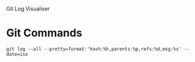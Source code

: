 Git Log Visualiser

# Git Commands

`git log --all --pretty=format:'hash:%h,parents:%p,refs:%d,msg:%s' --date=iso`